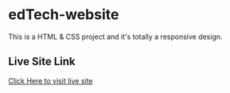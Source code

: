 # edTech-website
This is a HTML & CSS project and it's totally a responsive design.

## Live Site Link

[Click Here to visit live site](https://learninginstituteassignment.netlify.app/)
